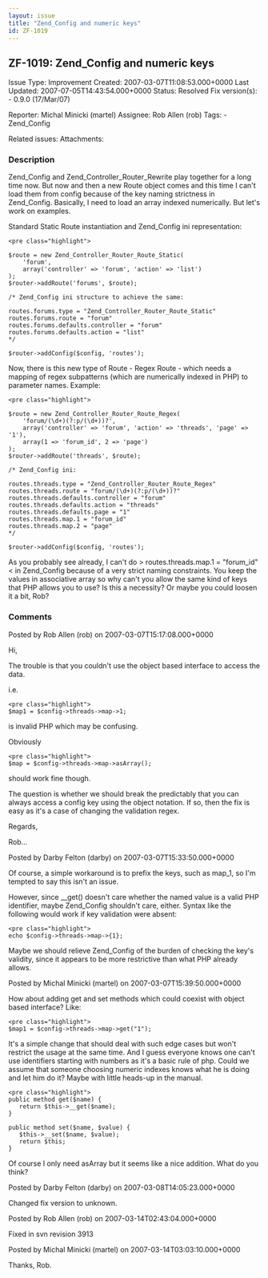 ```yaml
---
layout: issue
title: "Zend_Config and numeric keys"
id: ZF-1019
---
```


ZF-1019: Zend\_Config and numeric keys
--------------------------------------

 Issue Type: Improvement Created: 2007-03-07T11:08:53.000+0000 Last Updated: 2007-07-05T14:43:54.000+0000 Status: Resolved Fix version(s): - 0.9.0 (17/Mar/07)
 
 Reporter:  Michal Minicki (martel)  Assignee:  Rob Allen (rob)  Tags: - Zend\_Config
 
 Related issues: 
 Attachments: 
### Description

Zend\_Config and Zend\_Controller\_Router\_Rewrite play together for a long time now. But now and then a new Route object comes and this time I can't load them from config because of the key naming strictness in Zend\_Config. Basically, I need to load an array indexed numerically. But let's work on examples.

Standard Static Route instantiation and Zend\_Config ini representation:

 
    <pre class="highlight">
    
    $route = new Zend_Controller_Router_Route_Static(
        'forum', 
        array('controller' => 'forum', 'action' => 'list')
    );
    $router->addRoute('forums', $route);
    
    /* Zend_Config ini structure to achieve the same:
    
    routes.forums.type = "Zend_Controller_Router_Route_Static"
    routes.forums.route = "forum"
    routes.forums.defaults.controller = "forum"
    routes.forums.defaults.action = "list" 
    */
    
    $router->addConfig($config, 'routes');


Now, there is this new type of Route - Regex Route - which needs a mapping of regex subpatterns (which are numerically indexed in PHP) to parameter names. Example:

 
    <pre class="highlight">
    
    $route = new Zend_Controller_Router_Route_Regex(
        'forum/(\d+)(?:p/(\d+))?', 
        array('controller' => 'forum', 'action' => 'threads', 'page' => '1'),
        array(1 => 'forum_id', 2 => 'page')
    );
    $router->addRoute('threads', $route);
    
    /* Zend_Config ini:
    
    routes.threads.type = "Zend_Controller_Router_Route_Regex"
    routes.threads.route = "forum/(\d+)(?:p/(\d+))?"
    routes.threads.defaults.controller = "forum"
    routes.threads.defaults.action = "threads"
    routes.threads.defaults.page = "1"
    routes.threads.map.1 = "forum_id"
    routes.threads.map.2 = "page"
    */
    
    $router->addConfig($config, 'routes');


As you probably see already, I can't do > routes.threads.map.1 = "forum\_id" < in Zend\_Config because of a very strict naming constraints. You keep the values in associative array so why can't you allow the same kind of keys that PHP allows you to use? Is this a necessity? Or maybe you could loosen it a bit, Rob?

 

 

### Comments

Posted by Rob Allen (rob) on 2007-03-07T15:17:08.000+0000

Hi,

The trouble is that you couldn't use the object based interface to access the data.

i.e.

 
    <pre class="highlight">
    $map1 = $config->threads->map->1;


is invalid PHP which may be confusing.

Obviously

 
    <pre class="highlight">
    $map = $config->threads->map->asArray();


should work fine though.

The question is whether we should break the predictably that you can always access a config key using the object notation. If so, then the fix is easy as it's a case of changing the validation regex.

Regards,

Rob...

 

 

Posted by Darby Felton (darby) on 2007-03-07T15:33:50.000+0000

Of course, a simple workaround is to prefix the keys, such as map\_1, so I'm tempted to say this isn't an issue.

However, since \_\_get() doesn't care whether the named value is a valid PHP identifier, maybe Zend\_Config shouldn't care, either. Syntax like the following would work if key validation were absent:

 
    <pre class="highlight">
    echo $config->threads->map->{1};


Maybe we should relieve Zend\_Config of the burden of checking the key's validity, since it appears to be more restrictive than what PHP already allows.

 

 

Posted by Michal Minicki (martel) on 2007-03-07T15:39:50.000+0000

How about adding get and set methods which could coexist with object based interface? Like:

 
    <pre class="highlight">
    $map1 = $config->threads->map->get("1");


It's a simple change that should deal with such edge cases but won't restrict the usage at the same time. And I guess everyone knows one can't use identifiers starting with numbers as it's a basic rule of php. Could we assume that someone choosing numeric indexes knows what he is doing and let him do it? Maybe with little heads-up in the manual.

 
    <pre class="highlight">
    public method get($name) {
       return $this->__get($name);
    }
    
    public method set($name, $value) {
       $this->__set($name, $value);
       return $this;
    }


Of course I only need asArray but it seems like a nice addition. What do you think?

 

 

Posted by Darby Felton (darby) on 2007-03-08T14:05:23.000+0000

Changed fix version to unknown.

 

 

Posted by Rob Allen (rob) on 2007-03-14T02:43:04.000+0000

Fixed in svn revision 3913

 

 

Posted by Michal Minicki (martel) on 2007-03-14T03:03:10.000+0000

Thanks, Rob.

 

 